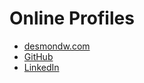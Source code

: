 # Online Profiles

* [desmondw.com](https://desmondw.com)
* [GitHub](https://github.com/desmondw)
* [LinkedIn](https://www.linkedin.com/in/desmondweindorf)
